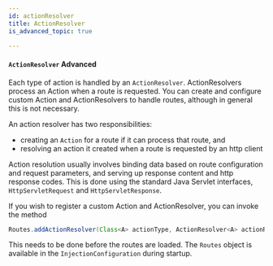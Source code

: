 ```yaml
---
id: actionResolver
title: ActionResolver
is_advanced_topic: true

---
```


#### `ActionResolver` <span class="label label-info">Advanced</span>


Each type of action is handled by an `ActionResolver`. ActionResolvers process an Action when a route is requested. You can create and configure custom Action and ActionResolvers to handle routes, although in general this is not necessary. 

An action resolver has two responsibilities:

- creating an `Action` for a route if it can process that route, and
- resolving an action it created when a route is requested by an http client

Action resolution usually involves binding data based on route configuration and request parameters, and serving up response content and http response codes. This is done using the standard Java Servlet interfaces, `HttpServletRequest` and `HttpServletResponse`.

If you wish to register a custom Action and ActionResolver, you can invoke the method

```java
Routes.addActionResolver(Class<A> actionType, ActionResolver<A> actionResolver);
```

This needs to be done before the routes are loaded. The `Routes` object is available in the `InjectionConfiguration` during startup.
